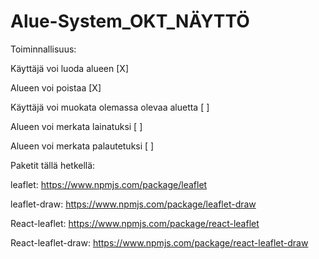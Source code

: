 # Alue-System_OKT_NÄYTTÖ

Toiminnallisuus:

Käyttäjä voi luoda alueen [X]

Alueen voi poistaa [X]

Käyttäjä voi muokata olemassa olevaa aluetta [ ]

Alueen voi merkata lainatuksi [ ]

Alueen voi merkata palautetuksi [ ]

Paketit tällä hetkellä:

leaflet: https://www.npmjs.com/package/leaflet

leaflet-draw: https://www.npmjs.com/package/leaflet-draw

React-leaflet: https://www.npmjs.com/package/react-leaflet

React-leaflet-draw: https://www.npmjs.com/package/react-leaflet-draw

